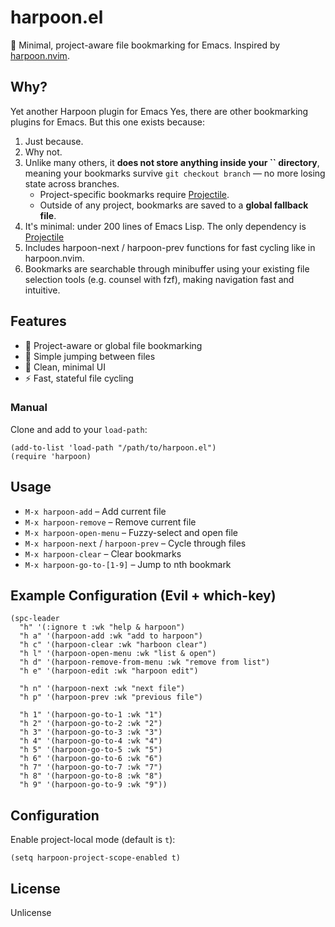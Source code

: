# harpoon.el

🚀 Minimal, project-aware file bookmarking for Emacs. Inspired by [harpoon.nvim](https://github.com/ThePrimeagen/harpoon).

## Why?
Yet another Harpoon plugin for Emacs 
Yes, there are other bookmarking plugins for Emacs. But this one exists because:

1. Just because.
2. Why not.
3. Unlike many others, it **does not store anything inside your **``** directory**, meaning your bookmarks survive `git checkout branch` — no more losing state across branches.
   - Project-specific bookmarks require [Projectile](https://github.com/bbatsov/projectile).
   - Outside of any project, bookmarks are saved to a **global fallback file**.
4. It's minimal: under 200 lines of Emacs Lisp. The only dependency is [Projectile](https://github.com/bbatsov/projectile)
5. Includes harpoon-next / harpoon-prev functions for fast cycling like in harpoon.nvim.
6. Bookmarks are searchable through minibuffer using your existing file selection tools (e.g. counsel with fzf), making navigation fast and intuitive.

## Features

- 🔖 Project-aware or global file bookmarking
- 🧭 Simple jumping between files
- 🧼 Clean, minimal UI
- ⚡ Fast, stateful file cycling

### Manual

Clone and add to your `load-path`:

```elisp
(add-to-list 'load-path "/path/to/harpoon.el")
(require 'harpoon)
```

## Usage

- `M-x harpoon-add` – Add current file
- `M-x harpoon-remove` – Remove current file
- `M-x harpoon-open-menu` – Fuzzy-select and open file
- `M-x harpoon-next` / `harpoon-prev` – Cycle through files
- `M-x harpoon-clear` – Clear bookmarks
- `M-x harpoon-go-to-[1-9]` – Jump to nth bookmark

## Example Configuration (Evil + which-key)

```elisp
(spc-leader
  "h" '(:ignore t :wk "help & harpoon")
  "h a" '(harpoon-add :wk "add to harpoon")
  "h c" '(harpoon-clear :wk "harboon clear")
  "h l" '(harpoon-open-menu :wk "list & open")
  "h d" '(harpoon-remove-from-menu :wk "remove from list")
  "h e" '(harpoon-edit :wk "harpoon edit")

  "h n" '(harpoon-next :wk "next file")
  "h p" '(harpoon-prev :wk "previous file")

  "h 1" '(harpoon-go-to-1 :wk "1")
  "h 2" '(harpoon-go-to-2 :wk "2")
  "h 3" '(harpoon-go-to-3 :wk "3")
  "h 4" '(harpoon-go-to-4 :wk "4")
  "h 5" '(harpoon-go-to-5 :wk "5")
  "h 6" '(harpoon-go-to-6 :wk "6")
  "h 7" '(harpoon-go-to-7 :wk "7")
  "h 8" '(harpoon-go-to-8 :wk "8")
  "h 9" '(harpoon-go-to-9 :wk "9"))
```

## Configuration

Enable project-local mode (default is `t`):

```elisp
(setq harpoon-project-scope-enabled t)
```

## License

Unlicense

